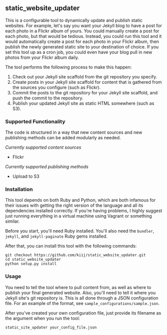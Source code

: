 ## static_website_updater

This is a configurable tool to dynamically update and publish static websites. For example, let's say you want your Jekyll blog to have a post for each photo in a Flickr album of yours. You could manually create a post for each photo, but that would be tedious. Instead, you could run this tool and it would automatically create a post for each photo in your Flickr album, then publish the newly generated static site to your destination of choice. If you set this tool up as a cron job, you could even have your blog pull in new photos from your Flickr album daily.

The tool performs the following process to make this happen:

1. Check out your Jekyll site scaffold from the git repository you specify.
1. Create posts in your Jekyll site scaffold for content that is gathered from the sources you configure (such as Flickr).
2. Commit the posts to the git repository for your Jekyll site scaffold, and push the commit to the repository.
3. Publish your updated Jekyll site as static HTML somewhere (such as S3).

### Supported Functionality

The code is structured in a way that new content sources and new publishing methods can be added modularly as needed.

*Currently supported content sources*

- Flickr

*Currently supported publishing methods*

- Upload to S3

### Installation

This tool depends on both Ruby and Python, which are both infamous for their issues with getting the right version of the language and all its dependencies installed correctly. If you're having problems, I highly suggest just running everything in a virtual machine using Vagrant or something similar.

Before you start, you'll need Ruby installed. You'll also need the `bundler`, `jekyll`, and `jekyll-paginate` Ruby gems installed.

After that, you can install this tool with the following commands:

    git checkout https://github.com/kiij/static_website_updater.git
    cd static_website_updater
    python setup.py install

### Usage

You need to tell the tool where to pull content from, as well as where to publish your final generated website. Also, you'll need to tell it where you Jekyll site's git repository is. This is all done through a JSON configuration file. For an example of the format, see `sample_configurations/sample.json`.

After you've created your own configuration file, just provide its filename as the argument when you run the tool:

    static_site_updater your_config_file.json
